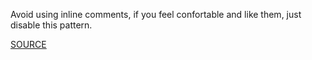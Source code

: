 Avoid using inline comments, if you feel confortable and like them, just disable this pattern.

[SOURCE](http://www.rubydoc.info/gems/rubocop/RuboCop/Cop/Style/InlineComment)